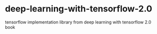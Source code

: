 # deep-learning-with-tensorflow-2.0
tensorflow implementation library from deep learning with tensorflow 2.0 book
